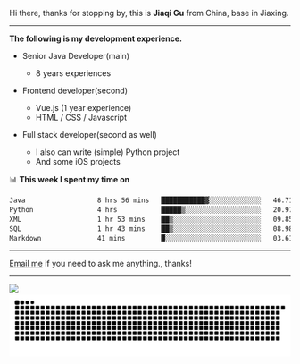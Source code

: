 Hi there, thanks for stopping by, this is **Jiaqi Gu** from China, base in Jiaxing.

---

**The following is my development experience.**

- Senior Java Developer(main)
  - 8 years experiences

- Frontend developer(second)
  - Vue.js (1 year experience)
  - HTML / CSS / Javascript
  
- Full stack developer(second as well)
  - I also can write (simple) Python project
  - And some iOS projects

📊 **This week I spent my time on**
<!--START_SECTION:waka-->

```txt
Java                  8 hrs 56 mins   ███████████▓░░░░░░░░░░░░░   46.71 %
Python                4 hrs           █████▒░░░░░░░░░░░░░░░░░░░   20.97 %
XML                   1 hr 53 mins    ██▒░░░░░░░░░░░░░░░░░░░░░░   09.85 %
SQL                   1 hr 43 mins    ██▒░░░░░░░░░░░░░░░░░░░░░░   08.98 %
Markdown              41 mins         █░░░░░░░░░░░░░░░░░░░░░░░░   03.61 %
```

<!--END_SECTION:waka-->

---

[Email me](mailto:htk2klwgr@mozmail.com?subject=Hiring_from_GitHub) if you need to ask me anything., thanks!

---

![]( https://visitor-badge.glitch.me/badge?page_id=githubgujiaqi)
![]( https://github.com/droid-Q/droid-Q/raw/output/github-contribution-grid-snake.svg#gh-dark-mode-only)
